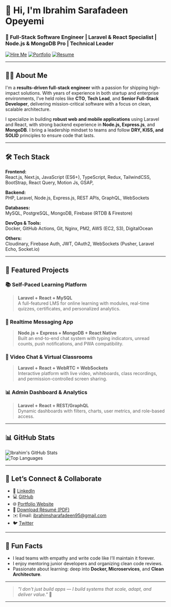 # 👋 Hi, I'm Ibrahim Sarafadeen Opeyemi

### 🚀 Full-Stack Software Engineer | Laravel & React Specialist | Node.js & MongoDB Pro | Technical Leader

[![Hire Me](https://img.shields.io/badge/Hire%20Me-LinkedIn-blue?style=for-the-badge&logo=linkedin)](http://www.linkedin.com/in/ibrahim-sarafadeen-opeyemi95/)
[![Portfolio](https://img.shields.io/badge/View%20Portfolio-Click%20Here-orange?style=for-the-badge&logo=react)](https://www.ibrahimyemi.info)
[![Resume](https://img.shields.io/badge/Download%20CV-PDF-red?style=for-the-badge&logo=adobeacrobatreader)](https://docs.google.com/document/d/1aWr33zXchc5H-CMmFE_8FWNrguRr5IiFcoAlBumr_WE/edit?usp=drivesdk)

---

## 👨‍💻 About Me

I'm a **results-driven full-stack engineer** with a passion for shipping high-impact solutions. With years of experience in both startup and enterprise environments, I’ve held roles like **CTO**, **Tech Lead**, and **Senior Full-Stack Developer**, delivering mission-critical software with a focus on clean, scalable architecture.

I specialize in building **robust web and mobile applications** using Laravel and React, with strong backend experience in **Node.js, Express.js**, and **MongoDB**. I bring a leadership mindset to teams and follow **DRY, KISS, and SOLID** principles to ensure code that lasts.

---

## 🛠️ Tech Stack

**Frontend:**  
React.js, Next.js, JavaScript (ES6+), TypeScript, Redux, TailwindCSS, BootStrap, React Query, Motion Js, GSAP, 

**Backend:**  
PHP, Laravel, Node.js, Express.js, REST APIs, GraphQL, WebSockets

**Databases:**  
MySQL, PostgreSQL, MongoDB, Firebase (RTDB & Firestore)

**DevOps & Tools:**  
Docker, GitHub Actions, Git, Nginx, PM2, AWS (EC2, S3), DigitalOcean

**Others:**  
Cloudinary, Firebase Auth, JWT, OAuth2, WebSockets (Pusher, Laravel Echo, Socket.io)

---

## 🚀 Featured Projects

### 📚 Self-Paced Learning Platform
> **Laravel + React + MySQL**  
A full-featured LMS for online learning with modules, real-time quizzes, certificates, and personalized analytics.

### 💬 Realtime Messaging App
> **Node.js + Express + MongoDB + React Native**  
Built an end-to-end chat system with typing indicators, unread counts, push notifications, and PWA compatibility.

### 🎥 Video Chat & Virtual Classrooms
> **Laravel + React + WebRTC + WebSockets**  
Interactive platform with live video, whiteboards, class recordings, and permission-controlled screen sharing.

### 📊 Admin Dashboard & Analytics
> **Laravel + React + REST/GraphQL**  
Dynamic dashboards with filters, charts, user metrics, and role-based access.

---

## 📊 GitHub Stats

![Ibrahim's GitHub Stats](https://github-readme-stats.vercel.app/api?username=IbrahimYemi&show_icons=true&theme=tokyonight)  
![Top Languages](https://github-readme-stats.vercel.app/api/top-langs/?username=IbrahimYemi&layout=compact&theme=tokyonight)

---

## 🤝 Let’s Connect & Collaborate

- 💼 [LinkedIn](http://www.linkedin.com/in/ibrahim-sarafadeen-opeyemi95/)
- 💻 [GitHub](https://github.com/IbrahimYemi)
- 🌐 [Portfolio Website](https://www.ibrahimyemi.info/)
- 📄 [Download Résumé (PDF)](https://docs.google.com/document/d/1aWr33zXchc5H-CMmFE_8FWNrguRr5IiFcoAlBumr_WE/edit?usp=drivesdk)
- ✉️ Email: ibrahimsharafadeen95@gmail.com
- 🐦 [Twitter](https://twitter.com/sharafa224)

---

## 🧠 Fun Facts

- I lead teams with empathy and write code like I’ll maintain it forever.
- I enjoy mentoring junior developers and organizing clean code reviews.
- Passionate about learning: deep into **Docker, Microservices**, and **Clean Architecture**.

---

> _"I don't just build apps — I build systems that scale, adapt, and deliver value."_ 🚀

---
